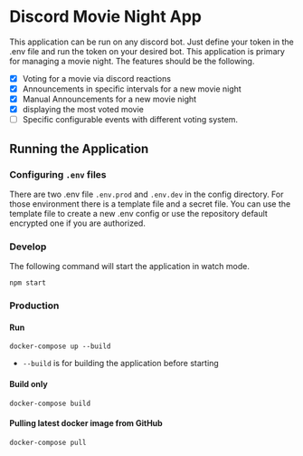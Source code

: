# Discord Movie Night App

This application can be run on any discord bot. Just define your token in the .env file and run the token on your 
desired bot. This application is primary for managing a movie night. The features should be the following.

- [x] Voting for a movie via discord reactions
- [x] Announcements in specific intervals for a new movie night
- [x] Manual Announcements for a new movie night
- [x] displaying the most voted movie
- [ ] Specific configurable events with different voting system.

## Running the Application

### Configuring `.env` files

There are two .env file `.env.prod` and `.env.dev` in the config directory. For those environment there is a template 
file 
and a secret file.
You can use the template file to create a new .env config or use the repository default encrypted one if you are 
authorized.

### Develop

The following command will start the application in watch mode.

```
npm start
```

### Production

#### Run

```
docker-compose up --build
```

- `--build` is for building the application before starting

#### Build only

```
docker-compose build
```

#### Pulling latest docker image from GitHub

```
docker-compose pull
```
